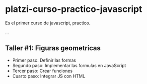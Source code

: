 # platzi-curso-practico-javascript
Es el primer curso de javascript, practico.

...

## Taller #1: Figuras geometricas

- Primer paso: Definir las formas
- Segundo paso: Implementar las formulas en JavaScript
- Tercer paso: Crear funciones
- Cuarto paso: Integrar JS con HTML 